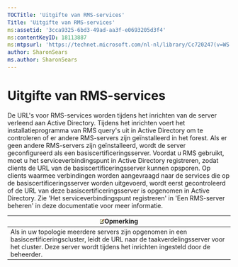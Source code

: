 ```yaml
---
TOCTitle: 'Uitgifte van RMS-services'
Title: 'Uitgifte van RMS-services'
ms:assetid: '3cca9325-6bd3-49ad-aa3f-e0693205d3f4'
ms:contentKeyID: 18113887
ms:mtpsurl: 'https://technet.microsoft.com/nl-nl/library/Cc720247(v=WS.10)'
author: SharonSears
ms.author: SharonSears
---
```


Uitgifte van RMS-services
=========================

De URL's voor RMS-services worden tijdens het inrichten van de server verleend aan Active Directory. Tijdens het inrichten voert het installatieprogramma van RMS query's uit in Active Directory om te controleren of er andere RMS-servers zijn geïnstalleerd in het forest. Als er geen andere RMS-servers zijn geïnstalleerd, wordt de server geconfigureerd als een basiscertificeringsserver. Voordat u RMS gebruikt, moet u het serviceverbindingspunt in Active Directory registreren, zodat clients de URL van de basiscertificeringsserver kunnen opsporen. Op clients waarmee verbindingen worden aangevraagd naar de services die op de basiscertificeringsserver worden uitgevoerd, wordt eerst gecontroleerd of de URL van deze basiscertificeringsserver is opgenomen in Active Directory. Zie 'Het serviceverbindingspunt registreren' in 'Een RMS-server beheren' in deze documentatie voor meer informatie.

| ![](/security-updates/images/Cc720247.note(WS.10).gif)Opmerking                                                                                                                                              |
|-------------------------------------------------------------------------------------------------------------------------------------------------------------------------------------------------------------------------|
| Als in uw topologie meerdere servers zijn opgenomen in een basiscertificeringscluster, leidt de URL naar de taakverdelingsserver voor het cluster. Deze server wordt tijdens het inrichten ingesteld door de beheerder. |
